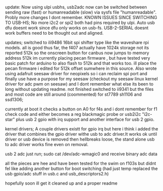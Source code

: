 update: Now using ulpi usbhs, usb2adc now can be switched between sending raw (fast) or humanreadable (slow) via sysfs file "humanreadable". Probly more changes I dont remember.
KNOWN ISSUES SINCE SWITCHING TO USB-HS;
No more i2c2 or spi2 both had pins required by ulpi.
Auto usb dfu doesnt work since dfu only works on usb-fs.
USB-2-SERIAL doesnt work buffers need to be thought out and aligned.


updates; switched to ili9486 16bit spi shifter type like the waveshare rpi models. all is good thus far, the f407 actually have 1024k storage not its reported 512k so the onscreen button for canbus now jumps to memory address 512k im currently placing pecan firmware , but have tested very basic patch for arduino to also flash to 512k and that works too. ill place the pecan firmware i edited for 512k offset sumwhere in this source. Also wrote using adafruit seesaw driver for neopixels so i can reclaim spi port and finally use have a purpose for my seesaw (checkout my seesaw linux kernel driver for adc pwm on seesaw) and I dont remember what else its been to long without updating readme.
not finished switched to ii9341 but the files and most code are still around (coommented) for st7789 sh1106 and ssd1306;

currently at boot it checks a button on A0 for f4s and i dont remember for f1 check code and
either becomes a reg blackmagic probe or usb2i2c "i2c-star" plus usb 2 gpio with irq support and another interface for usb 2 gpio.

kernel drivers;
A couple drivers existt for gpio irq but here i think i added the driver that combines the gpio driver withe usb to adc driver.It works ok until driver or usb device is removed then hellbreaks loose, the stand alone usb to adc driver  works fine even on removal.

usb 2 adc 
just run;
sudo cat /dev/adc-wmagic0
and receive binary adc data

all the pieces are hee and have been tested for the swim on f103s but didnt fel like adding another button for boot switching (had just temp  replaced the usb gpio/adc stuff in usb.c and usb_descriptors2.h)

hopefully soon ill get it cleaned up and a proper readme


